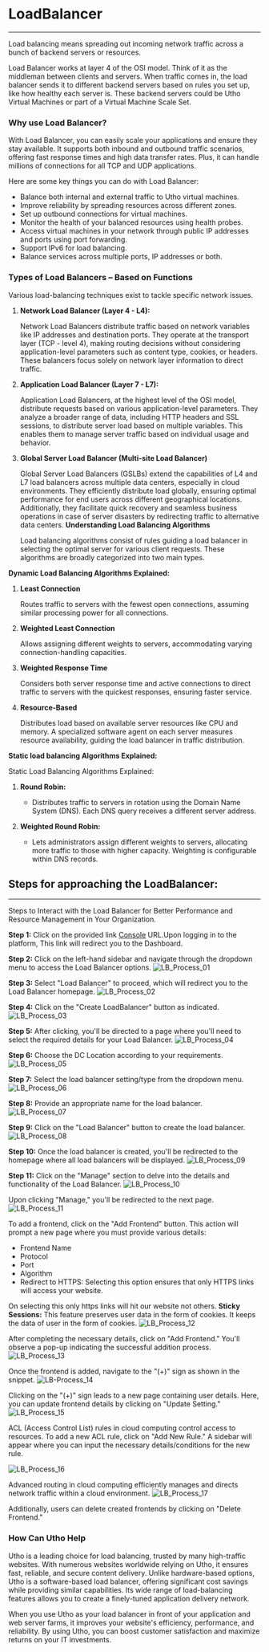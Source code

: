 
# LoadBalancer
--- 
Load balancing means spreading out incoming network traffic across a bunch of backend servers or resources.

Load Balancer works at layer 4 of the OSI model. Think of it as the middleman between clients and servers. When traffic comes in, the load balancer sends it to different backend servers based on rules you set up, like how healthy each server is. These backend servers could be Utho Virtual Machines or part of a Virtual Machine Scale Set.


### Why use Load Balancer?

With Load Balancer, you can easily scale your applications and ensure they stay available. It supports both inbound and outbound traffic scenarios, offering fast response times and high data transfer rates. Plus, it can handle millions of connections for all TCP and UDP applications.

Here are some key things you can do with Load Balancer:
- Balance both internal and external traffic to Utho virtual machines.
- Improve reliability by spreading resources across different zones.
- Set up outbound connections for virtual machines.
- Monitor the health of your balanced resources using health probes.
- Access virtual machines in your network through public IP addresses and ports using port forwarding.
- Support IPv6 for load balancing.
- Balance services across multiple ports, IP addresses or both.


### Types of Load Balancers – Based on Functions
Various load-balancing techniques exist to tackle specific network issues.

1. **Network Load Balancer (Layer 4 - L4):**

    Network Load Balancers distribute traffic based on network variables like IP addresses and destination ports. They operate at the transport layer (TCP - level 4), making routing decisions without considering application-level parameters such as content type, cookies, or headers. These balancers focus solely on network layer information to direct traffic.

2. **Application Load Balancer (Layer 7 - L7):**

    Application Load Balancers, at the highest level of the OSI model, distribute requests based on various application-level parameters. They analyze a broader range of data, including HTTP headers and SSL sessions, to distribute server load based on multiple variables. This enables them to manage server traffic based on individual usage and behavior.

3. **Global Server Load Balancer (Multi-site Load Balancer)**

    Global Server Load Balancers (GSLBs) extend the capabilities of L4 and L7 load balancers across multiple data centers, especially in cloud environments. They efficiently distribute load globally, ensuring optimal performance for end users across different geographical locations. Additionally, they facilitate quick recovery and seamless business operations in case of server disasters by redirecting traffic to alternative data centers.
**Understanding Load Balancing Algorithms**

    Load balancing algorithms consist of rules guiding a load balancer in selecting the optimal server for various client requests. These algorithms are broadly categorized into two main types.


**Dynamic Load Balancing Algorithms Explained:**
1. **Least Connection**

    Routes traffic to servers with the fewest open connections, assuming similar processing power for all connections.

2. **Weighted Least Connection**

    Allows assigning different weights to servers, accommodating varying connection-handling capacities.

3. **Weighted Response Time**

    Considers both server response time and active connections to direct traffic to servers with the quickest responses, ensuring faster service.

4. **Resource-Based**

    Distributes load based on available server resources like CPU and memory. A specialized software agent on each server measures resource availability, guiding the load balancer in traffic distribution.


**Static load balancing Algorithms Explained:**

Static Load Balancing Algorithms Explained:

1. **Round Robin:**

    - Distributes traffic to servers in rotation using the Domain Name System (DNS). Each DNS query receives a different server address.

2. **Weighted Round Robin:**

    - Lets administrators assign different weights to servers, allocating more traffic to those with higher capacity. Weighting is configurable within DNS records.


## Steps for approaching the LoadBalancer:
---
Steps to Interact with the Load Balancer for Better Performance and Resource Management in Your Organization.

**Step 1:** Click on the provided link [Console](https://console.utho.com/) URL.Upon logging in to the platform, This link will redirect you to the Dashboard.

**Step 2:** Click on the left-hand sidebar and navigate through the dropdown menu to access the Load Balancer options.
![LB_Process_01](./Screenshots/LB_Process_01.png)

**Step 3:** Select "Load Balancer" to proceed, which will redirect you to the Load Balancer homepage.
![LB_Process_02](./Screenshots/LB_Process_02.png)

**Step 4:** Click on the "Create LoadBalancer" button as indicated.
![LB_Process_03](./Screenshots/LB_Process_03.png)

**Step 5:** After clicking, you'll be directed to a page where you'll need to select the required details for your Load Balancer.
![LB_Process_04](./Screenshots/LB_Process_04.png)

**Step 6:** Choose the DC Location according to your requirements.
![LB_Process_05](./Screenshots/LB_Process_05.png)

**Step 7:** Select the load balancer setting/type from the dropdown menu.
![LB_Process_06](./Screenshots/LB_Process_06.png)

**Step 8:** Provide an appropriate name for the load balancer.
![LB_Process_07](./Screenshots/LB_Process_07.png)

**Step 9:** Click on the "Load Balancer" button to create the load balancer.
![LB_Process_08](./Screenshots/LB_Process_08.png)

**Step 10:** Once the load balancer is created, you'll be redirected to the homepage where all load balancers will be displayed.
![LB_Process_09](./Screenshots/LB_Process_09.png)

**Step 11:** Click on the "Manage" section to delve into the details and functionality of the Load Balancer.
![LB_Process_10](./Screenshots/LB_Process_10.png)

Upon clicking "Manage," you'll be redirected to the next page.
![LB_Process_11](./Screenshots/LB_Process_11.png)

To add a frontend, click on the "Add Frontend" button. This action will prompt a new page where you must provide various details:
- Frontend Name
- Protocol
- Port
- Algorithm
- Redirect to HTTPS: Selecting this option ensures that only HTTPS links will access your website.

On selecting this only https links will hit our website not others.
**Sticky Sessions:** This feature preserves user data in the form of cookies.
It keeps the  data of user in the form of cookies.
![LB_Process_12](./Screenshots/LB_Process_12.png)

After completing the necessary details, click on "Add Frontend." You'll observe a pop-up indicating the successful addition process.
![LB_Process_13](./Screenshots/LB_Process_13.png)

Once the frontend is added, navigate to the "(+)" sign as shown in the snippet.
![LB-Process_14](./Screenshots/LB_Process_14.png)

Clicking on the "(+)" sign leads to a new page containing user details. Here, you can update frontend details by clicking on "Update Setting."
![LB_Process_15](./Screenshots/LB_Process_15.png)

ACL (Access Control List) rules in cloud computing control access to resources. To add a new ACL rule, click on "Add New Rule." A sidebar will appear where you can input the necessary details/conditions for the new rule.

![LB_Process_16](./Screenshots/LB_Process_16.png)

Advanced routing in cloud computing efficiently manages and directs network traffic within a cloud environment.
![LB_Process_17](./Screenshots/LB_Process_17.png)

Additionally, users can delete created frontends by clicking on "Delete Frontend."



### How Can Utho Help

Utho is a leading choice for load balancing, trusted by many high-traffic websites. With numerous websites worldwide relying on Utho, it ensures fast, reliable, and secure content delivery. Unlike hardware-based options, Utho is a software-based load balancer, offering significant cost savings while providing similar capabilities. Its wide range of load-balancing features allows you to create a finely-tuned application delivery network.


When you use Utho as your load balancer in front of your application and web server farms, it improves your website's efficiency, performance, and reliability. By using Utho, you can boost customer satisfaction and maximize returns on your IT investments.

